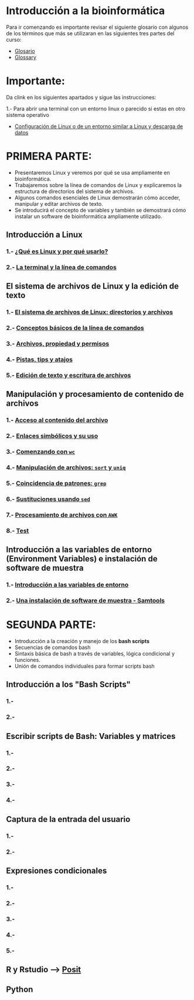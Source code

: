 # Introducción a la bioinformática

Para ir comenzando es importante revisar el siguiente glosario con algunos de los términos que más se utilizaran en las siguientes tres partes del curso:
- [Glosario](Glosario.md)
- [Glossary](Glossary.md)

# Importante:

Da clink en los siguientes apartados y sigue las instrucciones: 

1.- Para abrir una terminal con un entorno linux o parecido si estas en otro sistema operativo  
- [Configuración de Linux o de un entorno similar a Linux y descarga de datos](Inst_conf_Linux.md)

# PRIMERA PARTE:  

- Presentaremos Linux y veremos por qué se usa ampliamente en bioinformática. 
- Trabajaremos sobre la línea de comandos de Linux y explicaremos la estructura de directorios del sistema de archivos. 
- Algunos comandos esenciales de Linux demostrarán cómo acceder, manipular y editar archivos de texto.  
- Se introducirá el concepto de variables y también se demostrará cómo instalar un software de bioinformática ampliamente utilizado.    

## Introducción a Linux
### 1.- [¿Qué es Linux y por qué usarlo?](Primera_Parte/Linux.md)
### 2.- [La terminal y la línea de comandos](Primera_Parte/Terminal.md)

## El sistema de archivos de Linux y la edición de texto  
### 1.- [El sistema de archivos de Linux: directorios y archivos](Primera_Parte/Sistema_archivos_linux.md)
### 2.- [Conceptos básicos de la línea de comandos](https://drive.google.com/file/d/11GkVnLle3i96RNKEW12sZtv6_dH35THJ/view?usp=sharing)
### 3.- [Archivos, propiedad y permisos](Primera_Parte/Archivos_permisos.md)
### 4.- [Pistas, tips y atajos](https://drive.google.com/file/d/1Fwb7rzihKH6SpdX6pCLlJZqEppxmxBpI/view?usp=sharing)
### 5.- [Edición de texto y escritura de archivos](Primera_Parte/Edicion_texto.md)

## Manipulación y procesamiento de contenido de archivos  
### 1.- [Acceso al contenido del archivo](Primera_Parte/Acceso_cont_archivo.md)
### 2.- [Enlaces simbólicos y su uso](Primera_Parte/Enlaces_simbolicos.md)
### 3.- [Comenzando con `wc`](Primera_Parte/wc.md)
### 4.- [Manipulación de archivos: `sort` y `uniq`](Primera_Parte/sort_uniq.md)
### 5.- [Coincidencia de patrones: `grep`](Primera_Parte/grep.md)  
### 6.- [Sustituciones usando `sed`](Primera_Parte/sed.md)
### 7.- [Procesamiento de archivos con `AWK`](Primera_Parte/awk.md)
### 8.- [Test](Primera_Parte/Test_parte1.md)

## Introducción a las variables de entorno (Environment Variables) e instalación de software de muestra 

### 1.- [Introducción a las variables de entorno](Primera_Parte/env_shell_var.md) 
### 2.- [Una instalación de software de muestra - Samtools](Primera_Parte/instalacion.md)


# SEGUNDA PARTE:  

- Introducción a la creación y manejo de los **bash scripts** 
- Secuencias de comandos bash
- Sintaxis básica de bash a través de variables, lógica condicional y funciones.
- Unión de comandos individuales para formar scripts bash


## Introducción a los "Bash Scripts"
### 1.- []()
### 2.- []()


## Escribir scripts de Bash: Variables y matrices
### 1.- []()
### 2.- []()
### 3.- []()
### 4.- []()


## Captura de la entrada del usuario
### 1.- []()
### 2.- []()


## Expresiones condicionales
### 1.- []()
### 2.- []()
### 3.- []()
### 4.- []()
### 5.- []()  


## R y Rstudio --> [Posit](https://www.rstudio.com/blog/rstudio-is-becoming-posit/) 




## Python
